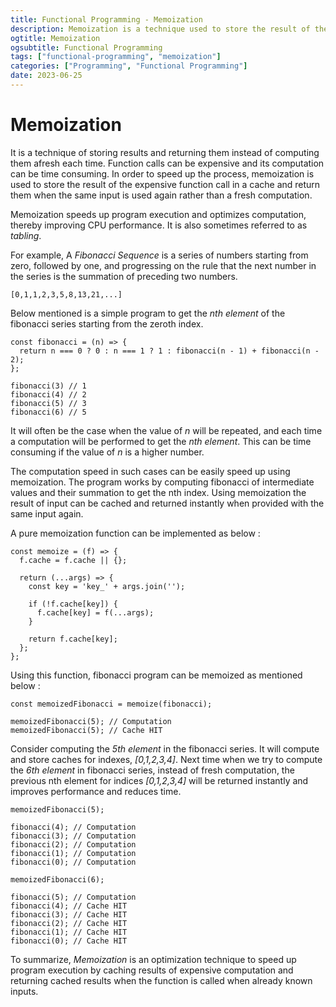```yaml
---
title: Functional Programming - Memoization
description: Memoization is a technique used to store the result of the expensive function call in a cache and return them when the same input is used again rather than a fresh computation.
ogtitle: Memoization
ogsubtitle: Functional Programming
tags: ["functional-programming", "memoization"]
categories: ["Programming", "Functional Programming"]
date: 2023-06-25
---
```


# Memoization

It is a technique of storing results and returning them instead of computing them afresh each time. Function calls can be expensive and its computation can be time consuming. In order to speed up the process, memoization is used to store the result of the expensive function call in a cache and return them when the same input is used again rather than a fresh computation. 

Memoization speeds up program execution and optimizes computation, thereby improving CPU performance. It is also sometimes referred to as _tabling_.

For example, A _Fibonacci Sequence_ is a series of numbers starting from zero, followed by one, and progressing on the rule that the next number in the series is the summation of preceding two numbers.

`[0,1,1,2,3,5,8,13,21,...]`

Below mentioned is a simple program to get the _nth element_ of the fibonacci series starting from the zeroth index.

```
const fibonacci = (n) => {
  return n === 0 ? 0 : n === 1 ? 1 : fibonacci(n - 1) + fibonacci(n - 2);
};

fibonacci(3) // 1
fibonacci(4) // 2
fibonacci(5) // 3
fibonacci(6) // 5
```

It will often be the case when the value of _n_ will be repeated, and each time a computation will be performed to get the _nth element_. This can be time consuming if the value of _n_ is a higher number.

The computation speed in such cases can be easily speed up using memoization. The program works by computing fibonacci of intermediate values and their summation to get the nth index. Using memoization the result of input can be cached and returned instantly when provided with the same input again.

A pure memoization function can be implemented as below :

```
const memoize = (f) => {
  f.cache = f.cache || {};

  return (...args) => {
    const key = 'key_' + args.join('');

    if (!f.cache[key]) {
      f.cache[key] = f(...args);
    }

    return f.cache[key];
  };
};
```

Using this function, fibonacci program can be memoized as mentioned below :

```
const memoizedFibonacci = memoize(fibonacci);

memoizedFibonacci(5); // Computation
memoizedFibonacci(5); // Cache HIT
```

Consider computing the _5th element_ in the fibonacci series. It will compute and store caches for indexes, _[0,1,2,3,4]_. Next time when we try to compute the _6th element_ in fibonacci series, instead of fresh computation, the previous nth element for indices _[0,1,2,3,4]_ will be returned instantly and improves performance and reduces time.

```
memoizedFibonacci(5);

fibonacci(4); // Computation
fibonacci(3); // Computation
fibonacci(2); // Computation
fibonacci(1); // Computation
fibonacci(0); // Computation

memoizedFibonacci(6);

fibonacci(5); // Computation
fibonacci(4); // Cache HIT
fibonacci(3); // Cache HIT
fibonacci(2); // Cache HIT
fibonacci(1); // Cache HIT
fibonacci(0); // Cache HIT
```

To summarize, *Memoization* is an optimization technique to speed up program execution by caching results of expensive computation and returning cached results when the function is called when already known inputs.